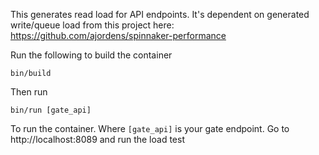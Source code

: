 This generates read load for API endpoints. It's dependent on generated write/queue load from this project here: https://github.com/ajordens/spinnaker-performance


Run the following to build the container

```
bin/build
```

Then run

```
bin/run [gate_api]
```
To run the container.  Where `[gate_api]` is your gate endpoint. Go to http://localhost:8089 and run the load test
